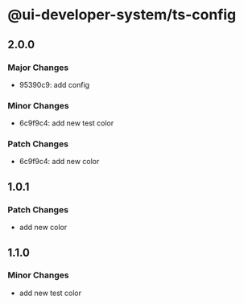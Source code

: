 # @ui-developer-system/ts-config

## 2.0.0

### Major Changes

- 95390c9: add config

### Minor Changes

- 6c9f9c4: add new test color

### Patch Changes

- 6c9f9c4: add new color

## 1.0.1

### Patch Changes

- add new color

## 1.1.0

### Minor Changes

- add new test color
